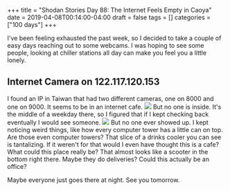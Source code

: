 +++
title = "Shodan Stories Day 88: The Internet Feels Empty in Caoya"
date = 2019-04-08T00:14:00-04:00
draft = false
tags = []
categories = ["100 days"]
+++

I've been feeling exhausted the past week, so I decided to take a couple of easy days reaching out to some webcams. I was hoping to see some people, looking at chiller stations all day can make you feel you a little lonely.

## Internet Camera on 122.117.120.153
I found an IP in Taiwan that had two different cameras, one on 8000 and one on 9000. It seems to be in an internet cafe.
![](/images/100Days/Day88/front.png)
But no one is inside. It's the middle of a weekday there, so I figured that if I kept checking back eventually I would see someone.
![](/images/100Days/Day88/back.png)
But no one ever showed up. I kept noticing weird things, like how every computer tower has a little can on top. Are those even computer towers? That slice of a drinks cooler you can see is tantalizing. If it weren't for that would I even have thought this is a cafe? What could this place really be? That almost looks like a scooter in the bottom right there. Maybe they do deliveries? Could this actually be an office?

Maybe everyone just goes there at night. See you tomorrow.
